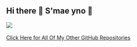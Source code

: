 ## Hi there 👋 S'mae yno 👋

<img align="center" src="https://github-readme-stats.vercel.app/api/top-langs/?username=Dunvantkai"/> <br><br>
[Click Here for All Of My Other GitHub Repositories](https://github.com/Dunvantkai?tab=repositories)

<!--
**Dunvantkai/Dunvantkai** is a ✨ _special_ ✨ repository because its `README.md` (this file) appears on your GitHub profile.

Here are some ideas to get you started:
-<img align="center" src="https://github-readme-stats.vercel.app/api/top-langs/?username=Dunvantkai"/>
- 🔭 I’m currently working on ...
- 🌱 I’m currently learning ...
- 👯 I’m looking to collaborate on ...
- 🤔 I’m looking for help with ...
- 💬 Ask me about ...
- 📫 How to reach me: ...
- 😄 Pronouns: ...
- ⚡ Fun fact: ...
-->
